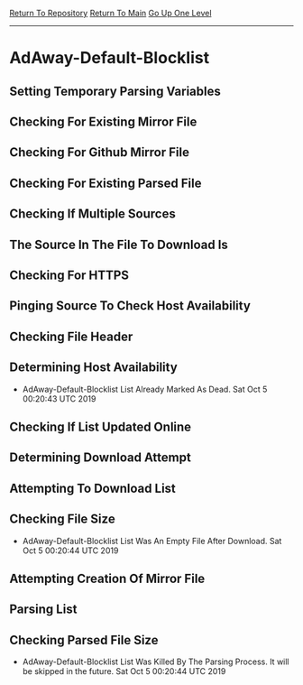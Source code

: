 [Return To Repository](https://github.com/deathbybandaid/piholeparser/)
[Return To Main](https://github.com/deathbybandaid/piholeparser/blob/master/RecentRunLogs/Mainlog.md)
[Go Up One Level](https://github.com/deathbybandaid/piholeparser/blob/master/RecentRunLogs/TopLevelScripts/30-Processing-External-Blacklists.md)
____________________________________
# AdAway-Default-Blocklist
## Setting Temporary Parsing Variables
## Checking For Existing Mirror File
## Checking For Github Mirror File
## Checking For Existing Parsed File
## Checking If Multiple Sources
## The Source In The File To Download Is
## Checking For HTTPS
## Pinging Source To Check Host Availability
## Checking File Header
## Determining Host Availability
* AdAway-Default-Blocklist List Already Marked As Dead. Sat Oct 5 00:20:43 UTC 2019
## Checking If List Updated Online
## Determining Download Attempt
## Attempting To Download List
## Checking File Size
* AdAway-Default-Blocklist List Was An Empty File After Download. Sat Oct 5 00:20:44 UTC 2019
## Attempting Creation Of Mirror File
## Parsing List
## Checking Parsed File Size
* AdAway-Default-Blocklist List Was Killed By The Parsing Process. It will be skipped in the future. Sat Oct 5 00:20:44 UTC 2019

